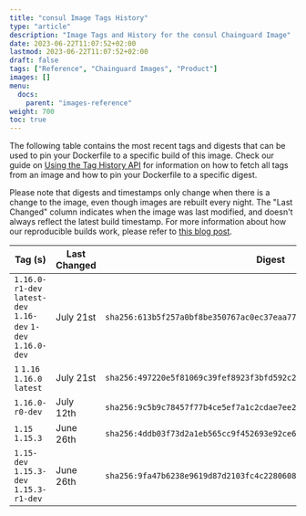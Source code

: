 ```yaml
---
title: "consul Image Tags History"
type: "article"
description: "Image Tags and History for the consul Chainguard Image"
date: 2023-06-22T11:07:52+02:00
lastmod: 2023-06-22T11:07:52+02:00
draft: false
tags: ["Reference", "Chainguard Images", "Product"]
images: []
menu:
  docs:
    parent: "images-reference"
weight: 700
toc: true
---
```


The following table contains the most recent tags and digests that can be used to pin your Dockerfile to a specific build of this image. Check our guide on [Using the Tag History API](/chainguard/chainguard-images/using-the-tag-history-api/) for information on how to fetch all tags from an image and how to pin your Dockerfile to a specific digest.

Please note that digests and timestamps only change when there is a change to the image, even though images are rebuilt every night. The "Last Changed" column indicates when the image was last modified, and doesn't always reflect the latest build timestamp. For more information about how our reproducible builds work, please refer to [this blog post](https://www.chainguard.dev/unchained/reproducing-chainguards-reproducible-image-builds).

| Tag (s)                                                       | Last Changed | Digest                                                                    |
|---------------------------------------------------------------|--------------|---------------------------------------------------------------------------|
|  `1.16.0-r1-dev` `latest-dev` `1.16-dev` `1-dev` `1.16.0-dev` | July 21st    | `sha256:613b5f257a0bf8be350767ac0ec37eaa77be40ad5b54751918cfea1302305ba9` |
|  `1` `1.16` `1.16.0` `latest`                                 | July 21st    | `sha256:497220e5f81069c39fef8923f3bfd592c2328bb75753d551541b911a51e271fe` |
|  `1.16.0-r0-dev`                                              | July 12th    | `sha256:9c5b9c78457f77b4ce5ef7a1c2cdae7ee29c858a4423216973680e8143ee0799` |
|  `1.15` `1.15.3`                                              | June 26th    | `sha256:4ddb03f73d2a1eb565cc9f452693e92ce60f4f8578ecb09da34d95d8033c81a6` |
|  `1.15-dev` `1.15.3-dev` `1.15.3-r1-dev`                      | June 26th    | `sha256:9fa47b6238e9619d87d2103fc4c2280608ca02eb77ba8e01ae286dcbcdcecf14` |

